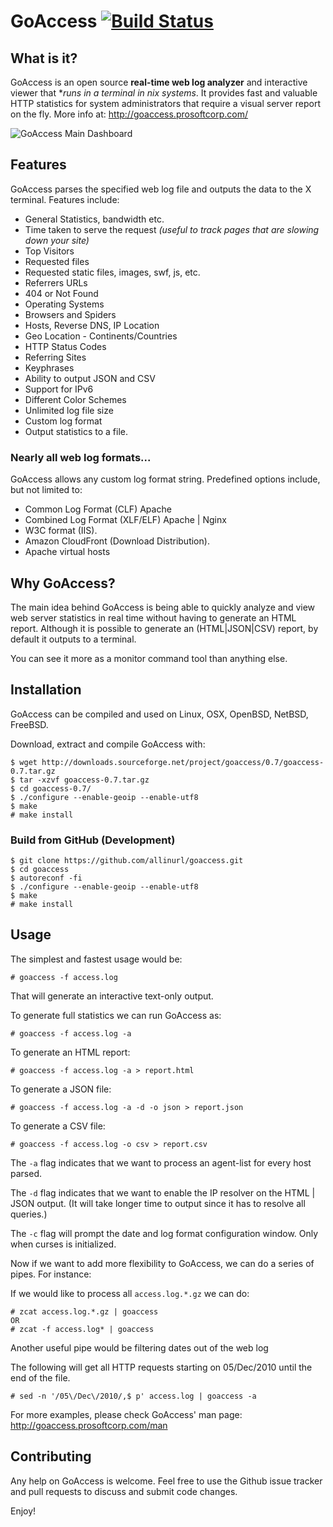 GoAccess [![Build Status](https://secure.travis-ci.org/allinurl/goaccess.png?branch=master)](http://travis-ci.org/allinurl/goaccess)
========

## What is it? ##
GoAccess is an open source **real-time web log analyzer** and interactive viewer that **runs in a terminal in *nix systems**. It provides fast and valuable HTTP statistics for system administrators that require a visual server report on the fly.
More info at: http://goaccess.prosoftcorp.com/ 

![GoAccess Main Dashboard](http://goaccess.prosoftcorp.com/images/goaccess_screenshot1M-03L.png?1387168716)

## Features ##
GoAccess parses the specified web log file and outputs the data to the X terminal. Features include:

* General Statistics, bandwidth etc.
* Time taken to serve the request _(useful to track pages that are slowing down your site)_
* Top Visitors
* Requested files
* Requested static files, images, swf, js, etc.
* Referrers URLs
* 404 or Not Found
* Operating Systems
* Browsers and Spiders
* Hosts, Reverse DNS, IP Location
* Geo Location - Continents/Countries
* HTTP Status Codes
* Referring Sites
* Keyphrases
* Ability to output JSON and CSV
* Support for IPv6
* Different Color Schemes
* Unlimited log file size
* Custom log format
* Output statistics to a file.

### Nearly all web log formats... ###
GoAccess allows any custom log format string. Predefined options include, but not limited to:

* Common Log Format (CLF) Apache
* Combined Log Format (XLF/ELF) Apache | Nginx
* W3C format (IIS).
* Amazon CloudFront (Download Distribution).
* Apache virtual hosts

## Why GoAccess? ##
The main idea behind GoAccess is being able to quickly analyze and view web server statistics in real time without having to generate an HTML report. Although it is possible to generate an (HTML|JSON|CSV) report, by default it outputs to a terminal.

You can see it more as a monitor command tool than anything else.

## Installation ##
GoAccess can be compiled and used on Linux, OSX, OpenBSD, NetBSD, FreeBSD.

Download, extract and compile GoAccess with:

    $ wget http://downloads.sourceforge.net/project/goaccess/0.7/goaccess-0.7.tar.gz
    $ tar -xzvf goaccess-0.7.tar.gz
    $ cd goaccess-0.7/
    $ ./configure --enable-geoip --enable-utf8 
    $ make
    # make install
    
### Build from GitHub (Development) ###

    $ git clone https://github.com/allinurl/goaccess.git 
    $ cd goaccess 
    $ autoreconf -fi 
    $ ./configure --enable-geoip --enable-utf8 
    $ make
    # make install

## Usage ##
The simplest and fastest usage would be:

    # goaccess -f access.log
That will generate an interactive text-only output.

To generate full statistics we can run GoAccess as:

    # goaccess -f access.log -a
To generate an HTML report:

    # goaccess -f access.log -a > report.html
To generate a JSON file:

    # goaccess -f access.log -a -d -o json > report.json
To generate a CSV file:

    # goaccess -f access.log -o csv > report.csv

The `-a` flag indicates that we want to process an agent-list for every host parsed.

The `-d` flag indicates that we want to enable the IP resolver on the HTML | JSON output. (It will take longer time to output since it has to resolve all queries.)

The `-c` flag will prompt the date and log format configuration window. Only when curses is initialized.

Now if we want to add more flexibility to GoAccess, we can do a series of pipes. For instance:

If we would like to process all `access.log.*.gz` we can do:

    # zcat access.log.*.gz | goaccess 
    OR
    # zcat -f access.log* | goaccess
    
Another useful pipe would be filtering dates out of the web log

The following will get all HTTP requests starting on 05/Dec/2010 until the end of the file.

    # sed -n '/05\/Dec\/2010/,$ p' access.log | goaccess -a

For more examples, please check GoAccess' man page: 
http://goaccess.prosoftcorp.com/man

## Contributing ##

Any help on GoAccess is welcome. Feel free to use the Github issue tracker and pull requests to discuss and submit code changes.


Enjoy!
